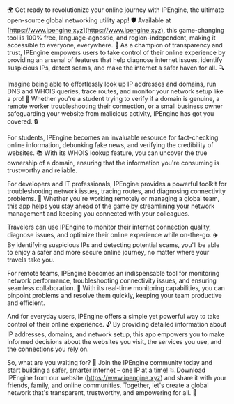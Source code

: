 🌍 Get ready to revolutionize your online journey with IPEngine, the ultimate open-source global networking utility app! 🛡️ Available at [https://www.ipengine.xyz](https://www.ipengine.xyz), this game-changing tool is 100% free, language-agnostic, and region-independent, making it accessible to everyone, everywhere. 📡 As a champion of transparency and trust, IPEngine empowers users to take control of their online experience by providing an arsenal of features that help diagnose internet issues, identify suspicious IPs, detect scams, and make the internet a safer haven for all. 🔍

Imagine being able to effortlessly look up IP addresses and domains, run DNS and WHOIS queries, trace routes, and monitor your network setup like a pro! 🚀 Whether you're a student trying to verify if a domain is genuine, a remote worker troubleshooting their connection, or a small business owner safeguarding your website from malicious activity, IPEngine has got you covered. 🔒

For students, IPEngine becomes an invaluable resource for fact-checking online information, debunking fake news, and verifying the credibility of websites. 📚 With its WHOIS lookup feature, you can uncover the true ownership of a domain, ensuring that the information you're consuming is trustworthy and reliable.

For developers and IT professionals, IPEngine provides a powerful toolkit for troubleshooting network issues, tracing routes, and diagnosing connectivity problems. 🔧 Whether you're working remotely or managing a global team, this app helps you stay ahead of the game by streamlining your network management and keeping you connected with your colleagues.

Travelers can use IPEngine to monitor their internet connection quality, diagnose issues, and optimize their online experience while on-the-go. ✈️ By identifying suspicious IPs and detecting potential scams, you'll be able to enjoy a safer and more secure online journey, no matter where your travels take you.

For remote teams, IPEngine becomes an indispensable tool for monitoring network performance, troubleshooting connectivity issues, and ensuring seamless collaboration. 🌟 With its real-time monitoring capabilities, you can pinpoint problems and resolve them quickly, keeping your team productive and efficient.

And for everyday users, IPEngine offers a simple yet powerful way to take control of their online experience. 🔓 By providing detailed information about IP addresses, domains, and network setup, this app empowers you to make informed decisions about the websites you visit, the services you use, and the connections you rely on.

So, what are you waiting for? 🚀 Join the IPEngine community today and start building a safer, smarter internet – one IP at a time! 💥 Download IPEngine from our website (https://www.ipengine.xyz) and share it with your friends, family, and online communities. Together, let's create a global network that's transparent, trustworthy, and empowering for all. 🌟